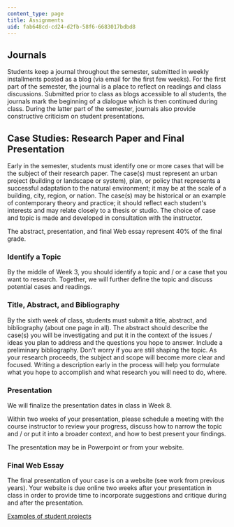 ```yaml
---
content_type: page
title: Assignments
uid: fab648cd-cd24-d2fb-58f6-6683017bdbd8
---
```


Journals
--------

Students keep a journal throughout the semester, submitted in weekly installments posted as a blog (via email for the first few weeks). For the first part of the semester, the journal is a place to reflect on readings and class discussions. Submitted prior to class as blogs accessible to all students, the journals mark the beginning of a dialogue which is then continued during class. During the latter part of the semester, journals also provide constructive criticism on student presentations.

Case Studies: Research Paper and Final Presentation
---------------------------------------------------

Early in the semester, students must identify one or more cases that will be the subject of their research paper. The case(s) must represent an urban project (building or landscape or system), plan, or policy that represents a successful adaptation to the natural environment; it may be at the scale of a building, city, region, or nation. The case(s) may be historical or an example of contemporary theory and practice; it should reflect each student's interests and may relate closely to a thesis or studio. The choice of case and topic is made and developed in consultation with the instructor.

The abstract, presentation, and final Web essay represent 40% of the final grade.

### Identify a Topic

By the middle of Week 3, you should identify a topic and / or a case that you want to research. Together, we will further define the topic and discuss potential cases and readings.

### Title, Abstract, and Bibliography

By the sixth week of class, students must submit a title, abstract, and bibliography (about one page in all). The abstract should describe the case(s) you will be investigating and put it in the context of the issues / ideas you plan to address and the questions you hope to answer. Include a preliminary bibliography. Don't worry if you are still shaping the topic. As your research proceeds, the subject and scope will become more clear and focused. Writing a description early in the process will help you formulate what you hope to accomplish and what research you will need to do, where.

### Presentation

We will finalize the presentation dates in class in Week 8.

Within two weeks of your presentation, please schedule a meeting with the course instructor to review your progress, discuss how to narrow the topic and / or put it into a broader context, and how to best present your findings.

The presentation may be in Powerpoint or from your website.

### Final Web Essay

The final presentation of your case is on a website (see work from previous years). Your website is due online two weeks after your presentation in class in order to provide time to incorporate suggestions and critique during and after the presentation.

[Examples of student projects](http://architecture.mit.edu/class/nature/projects.html?y=2012)
